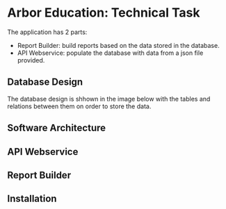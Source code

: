 # Arbor Education: Technical Task
The application has 2 parts:
* Report Builder: build reports based on the data stored in the database.
* API Webservice: populate the database with data from a json file provided.

## Database Design
The database design is shhown in the image below with the tables and relations between them on order to store the data.





## Software Architecture


## API Webservice


## Report Builder


## Installation


## 